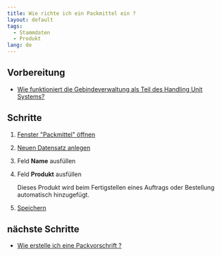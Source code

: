```yaml
---
title: Wie richte ich ein Packmittel ein ?
layout: default
tags:
  - Stammdaten
  - Produkt
lang: de
---
```


## Vorbereitung

- [Wie funktioniert die Gebindeverwaltung als Teil des Handling Unit Systems?](Wie_funktioniert_die_Gebindeverwaltung_als_Teil_des_Handling_Unit_Systems)


## Schritte

1. [Fenster "Packmittel" öffnen](Wie_finde_und_öffne_ich_ein_Fenster)
1. [Neuen Datensatz anlegen](Wie_lege_ich_einen_neuen_datensatz_an)
1. Feld **Name** ausfüllen
1. Feld **Produkt** ausfüllen

   Dieses Produkt wird beim Fertigstellen eines Auftrags oder Bestellung automatisch hinzugefügt.
   
1. [Speichern](Wie_lege_ich_einen_neuen_datensatz_an)

## nächste Schritte

- [Wie erstelle ich eine Packvorschrift ?](Wie_erstelle_ich_eine_Packvorschrift)
